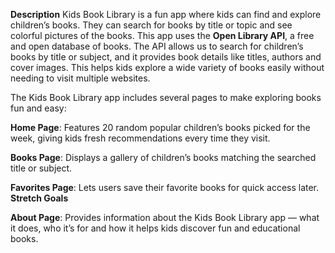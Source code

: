 **Description**
Kids Book Library is a fun app where kids can find and explore children’s books. They can search for books by title or topic and see colorful pictures of the books. 
This app uses the **Open Library API**, a free and open database of books. The API allows us to search for children’s books by title or subject, and it provides book details like titles, authors and cover images. This helps kids explore a wide variety of books easily without needing to visit multiple websites.

The Kids Book Library app includes several pages to make exploring books fun and easy:

**Home Page**: Features 20 random popular children’s books picked for the week, giving kids fresh recommendations every time they visit.

**Books Page**: Displays a gallery of children’s books matching the searched title or subject.

**Favorites Page**: Lets users save their favorite books for quick access later. **Stretch Goals**

**About Page**: Provides information about the Kids Book Library app — what it does, who it’s for and how it helps kids discover fun and educational books.


